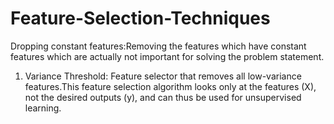 # Feature-Selection-Techniques
Dropping constant features:Removing the features which have constant features which are actually not important for solving the problem statement.
1) Variance Threshold: Feature selector that removes all low-variance features.This feature selection algorithm looks only at the features (X), not the desired outputs (y), and can thus be used for unsupervised learning.
